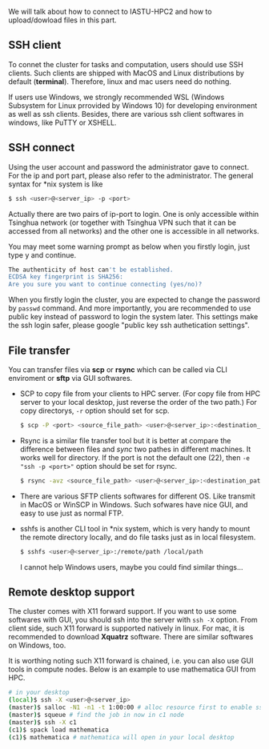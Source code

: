 We will talk about how to connect to IASTU-HPC2 and how to upload/dowload files in this part.

## SSH client

To connet the cluster for tasks and computation, users should use SSH clients. Such clients are shipped with MacOS and Linux distributions by default (**terminal**). Therefore, linux and mac users need do nothing.

If users use Windows, we strongly recommended WSL (Windows Subsystem for Linux prrovided by Windows 10) for developing environment as well as ssh clients. Besides, there are various ssh client softwares in windows, like PuTTY or XSHELL.

## SSH connect

Using the user account and password the administrator gave to connect. For the ip and port part, please also refer to the administrator. The general syntax for *nix system is like

```bash
$ ssh <user>@<server_ip> -p <port>
```

Actually there are two pairs of ip-port to login. One is only accessible within Tsinghua network (or together with Tsinghua VPN such that it can be accessed from all networks) and the other one is accessible in all networks.

You may meet some warning prompt as below when you firstly login, just type y and continue.

```bash
The authenticity of host can't be established.
ECDSA key fingerprint is SHA256:
Are you sure you want to continue connecting (yes/no)?
```

When you firstly login the cluster, you are expected to change the password by `passwd` command. And more importantly, you are recommended to use public key instead of password to login the system later. This settings make the ssh login safer, please google "public key ssh authetication settings".

## File transfer

You can transfer files via **scp** or **rsync** which can be called via CLI enviroment or **sftp** via GUI softwares. 

* SCP to copy file from your clients to HPC server. (For copy file from HPC server to your local desktop, just reverse the order of the two path.) For copy directorys, `-r` option should set for scp.

   ```bash
   $ scp -P <port> <source_file_path> <user>@<server_ip>:<destination_path>
   ```

* Rsync is a similar file transfer tool but it is better at compare the difference between files and *sync* two pathes in different machines. It works well for directory. If the port is not the default one (22), then `-e "ssh -p <port>"` option should be set for rsync.

  ```bash
  $ rsync -avz <source_file_path> <user>@<server_ip>:<destination_path>
  ```

* There are various SFTP clients softwares for different OS. Like transmit in MacOS or WinSCP in Windows. Such sofwares have nice GUI, and easy to use just as normal FTP.

* sshfs is another CLI tool in *nix system, which is very handy to mount the remote directory locally, and do file tasks just as in local filesystem.

   ```bash
   $ sshfs <user>@<server_ip>:/remote/path /local/path
   ```

   I cannot help Windows users, maybe you could find similar things...

## Remote desktop support

The cluster comes with X11 forward support. If you want to use some softwares with GUI, you should ssh into the server with `ssh -X` option. From client side, such X11 forward is supported natively in linux. For mac, it is recommended to download **Xquatrz** software. There are similar softwares on Windows, too.

It is worthing noting such X11 forward is chained, i.e. you can also use GUI tools in compute nodes. Below is an example to use mathematica GUI from HPC.

```bash
# in your desktop
(local)$ ssh -X <user>@<server_ip>
(master)$ salloc -N1 -n1 -t 1:00:00 # alloc resource first to enable ssh to cn
(master)$ squeue # find the job in now in c1 node
(master)$ ssh -X c1
(c1)$ spack load mathematica
(c1)$ mathematica # mathematica will open in your local desktop
```



